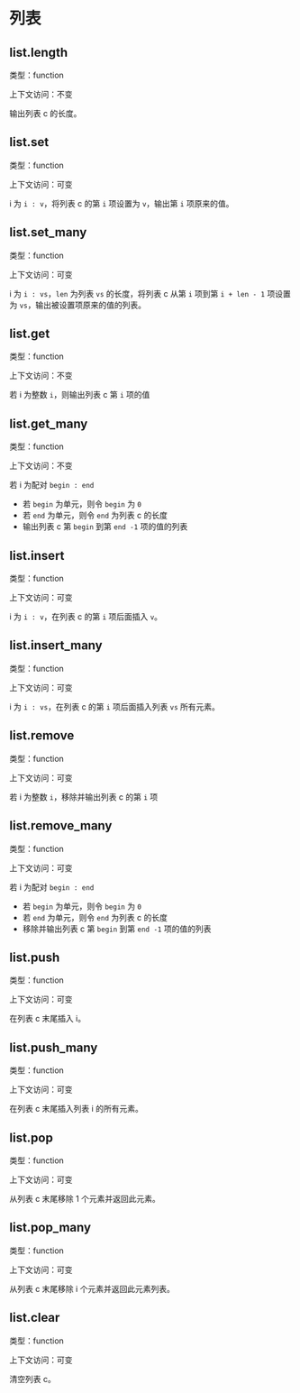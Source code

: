 # 列表

## list.length

类型：function

上下文访问：不变

输出列表 c 的长度。

## list.set

类型：function

上下文访问：可变

i 为 `i : v`，将列表 c 的第 `i` 项设置为 `v`，输出第 `i` 项原来的值。

## list.set_many

类型：function

上下文访问：可变

i 为 `i : vs`，`len` 为列表 `vs` 的长度，将列表 c 从第 `i` 项到第 `i + len - 1` 项设置为 `vs`，输出被设置项原来的值的列表。

## list.get

类型：function

上下文访问：不变

若 i 为整数 `i`，则输出列表 c 第 `i` 项的值

## list.get_many

类型：function

上下文访问：不变

若 i 为配对 `begin : end`

- 若 `begin` 为单元，则令 `begin` 为 `0`
- 若 `end` 为单元，则令 `end` 为列表 c 的长度
- 输出列表 c 第 `begin` 到第 `end -1` 项的值的列表

## list.insert

类型：function

上下文访问：可变

i 为 `i : v`，在列表 c 的第 `i` 项后面插入 `v`。

## list.insert_many

类型：function

上下文访问：可变

i 为 `i : vs`，在列表 c 的第 `i` 项后面插入列表 `vs` 所有元素。

## list.remove

类型：function

上下文访问：可变

若 i 为整数 `i`，移除并输出列表 c 的第 `i` 项

## list.remove_many

类型：function

上下文访问：可变

若 i 为配对 `begin : end`

- 若 `begin` 为单元，则令 `begin` 为 `0`
- 若 `end` 为单元，则令 `end` 为列表 c 的长度
- 移除并输出列表 c 第 `begin` 到第 `end -1` 项的值的列表

## list.push

类型：function

上下文访问：可变

在列表 c 末尾插入 i。

## list.push_many

类型：function

上下文访问：可变

在列表 c 末尾插入列表 i 的所有元素。

## list.pop

类型：function

上下文访问：可变

从列表 c 末尾移除 1 个元素并返回此元素。

## list.pop_many

类型：function

上下文访问：可变

从列表 c 末尾移除 i 个元素并返回此元素列表。

## list.clear

类型：function

上下文访问：可变

清空列表 c。
